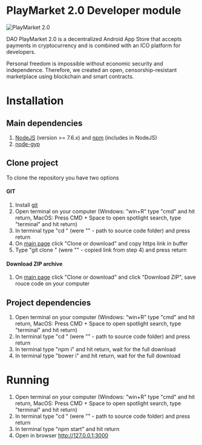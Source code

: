 # PlayMarket 2.0 Developer module

![PlayMarket 2.0](https://github.com/CryptonStudio/PlayMarket-2.0-App/blob/master/docs/photo/pm_logo.png)

DAO PlayMarket 2.0 is a decentralized Android App Store that accepts payments in cryptocurrency and is combined with an ICO platform for developers.


Personal freedom is impossible without economic security and independence. Therefore, we created an open, censorship-resistant marketplace using blockchain and smart contracts.


# Installation
## Main dependencies
1. [NodeJS](https://nodejs.org/en/download/) (version >= 7.6.x) and [npm](https://www.npmjs.com/get-npm) (includes in NodeJS)
2. [node-gyp](https://github.com/nodejs/node-gyp) 
## Clone project
To clone the repository you have two options
#### GIT
1. Install [git](https://git-scm.com/)
2. Open terminal on your computer (Windows: "win+R" type "cmd" and hit return, MacOS: Press CMD + Space to open spotlight search, type "terminal" and hit return)
3. In terminal type "cd <PATH>" (were "<PATH>" - path to source code folder) and press return
4. On [main page](https://github.com/CryptonStudio/PlayMarket-2.0-Developer) click "Clone or download" and copy https link in buffer
5. Type "git clone <LINK>" (were "<LINK>" - copied link from step 4) and press return
#### Download ZIP archive
1. On [main page](https://github.com/CryptonStudio/PlayMarket-2.0-Developer) click "Clone or download" and click "Download ZIP", save rouce code on your computer

## Project dependencies
1. Open terminal on your computer (Windows: "win+R" type "cmd" and hit return, MacOS: Press CMD + Space to open spotlight search, type "terminal" and hit return)
2. In terminal type "cd <PATH>" (were "<PATH>" - path to source code folder) and press return
3. In terminal type "npm i" and hit return, wait for the full download
4. In terminal type "bower i" and hit return, wait for the full download

# Running
1. Open terminal on your computer (Windows: "win+R" type "cmd" and hit return, MacOS: Press CMD + Space to open spotlight search, type "terminal" and hit return)
2. In terminal type "cd <PATH>" (were "<PATH>" - path to source code folder) and press return
3. In terminal type "npm start" and hit return
4. Open in browser http://127.0.0.1:3000
